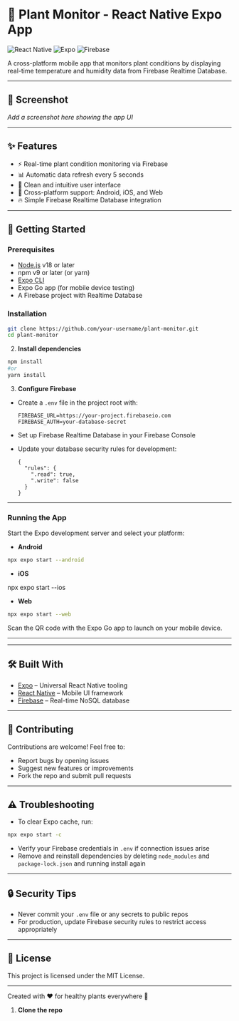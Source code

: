 # 🌿 Plant Monitor - React Native Expo App

![React Native](https://img.shields.io/badge/react_native-%2320232a.svg?style=for-the-badge&logo=react&logoColor=%2361DAFB)
![Expo](https://img.shields.io/badge/expo-1C1E24?style=for-the-badge&logo=expo&logoColor=#D04A37)
![Firebase](https://img.shields.io/badge/Firebase-039BE5?style=for-the-badge&logo=Firebase&logoColor=white)

A cross-platform mobile app that monitors plant conditions by displaying real-time temperature and humidity data from Firebase Realtime Database.

---

## 📸 Screenshot

*Add a screenshot here showing the app UI*

---

## ✨ Features

- ⚡ Real-time plant condition monitoring via Firebase  
- 📊 Automatic data refresh every 5 seconds  
- 🌱 Clean and intuitive user interface  
- 📱 Cross-platform support: Android, iOS, and Web  
- 🔥 Simple Firebase Realtime Database integration

---

## 🚀 Getting Started

### Prerequisites

- [Node.js](https://nodejs.org/) v18 or later  
- npm v9 or later (or yarn)  
- [Expo CLI](https://docs.expo.dev/get-started/installation/)  
- Expo Go app (for mobile device testing)  
- A Firebase project with Realtime Database

### Installation

```bash 
git clone https://github.com/your-username/plant-monitor.git
cd plant-monitor
```

2. **Install dependencies**
```bash
npm install 
#or
yarn install
```

3. **Configure Firebase**

- Create a `.env` file in the project root with:

  ```
  FIREBASE_URL=https://your-project.firebaseio.com
  FIREBASE_AUTH=your-database-secret
  ```

- Set up Firebase Realtime Database in your Firebase Console  
- Update your database security rules for development:

  ```
  {
    "rules": {
      ".read": true,
      ".write": false
    }
  }
  ```

---

### Running the App

Start the Expo development server and select your platform:

- **Android**

```bash
npx expo start --android
```
- **iOS**

npx expo start --ios

- **Web**

```bash
npx expo start --web
```
Scan the QR code with the Expo Go app to launch on your mobile device.

---

---

## 🛠️ Built With

- [Expo](https://expo.dev/) – Universal React Native tooling  
- [React Native](https://reactnative.dev/) – Mobile UI framework  
- [Firebase](https://firebase.google.com/) – Real-time NoSQL database  

---

## 🤝 Contributing

Contributions are welcome! Feel free to:

- Report bugs by opening issues  
- Suggest new features or improvements  
- Fork the repo and submit pull requests  

---

## ⚠️ Troubleshooting

- To clear Expo cache, run:

```bash
npx expo start -c
```

- Verify your Firebase credentials in `.env` if connection issues arise  
- Remove and reinstall dependencies by deleting `node_modules` and `package-lock.json` and running install again

---

## 🔒 Security Tips

- Never commit your `.env` file or any secrets to public repos  
- For production, update Firebase security rules to restrict access appropriately  

---

## 📄 License

This project is licensed under the MIT License.

---

Created with ❤️ for healthy plants everywhere 🌱





1. **Clone the repo**

